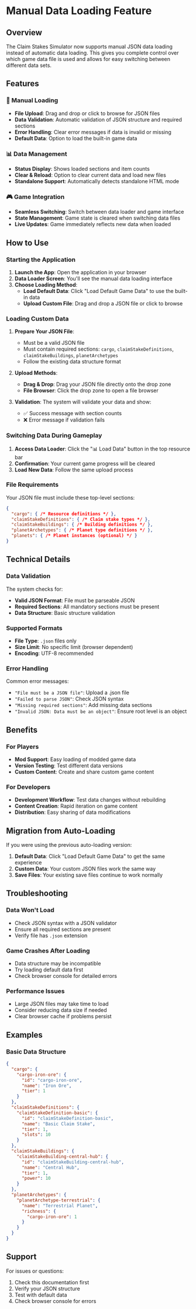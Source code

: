 # Manual Data Loading Feature

## Overview

The Claim Stakes Simulator now supports manual JSON data loading instead of automatic data loading. This gives you complete control over which game data file is used and allows for easy switching between different data sets.

## Features

### 🔄 Manual Loading
- **File Upload**: Drag and drop or click to browse for JSON files
- **Data Validation**: Automatic validation of JSON structure and required sections
- **Error Handling**: Clear error messages if data is invalid or missing
- **Default Data**: Option to load the built-in game data

### 📊 Data Management
- **Status Display**: Shows loaded sections and item counts
- **Clear & Reload**: Option to clear current data and load new files
- **Standalone Support**: Automatically detects standalone HTML mode

### 🎮 Game Integration
- **Seamless Switching**: Switch between data loader and game interface
- **State Management**: Game state is cleared when switching data files
- **Live Updates**: Game immediately reflects new data when loaded

## How to Use

### Starting the Application

1. **Launch the App**: Open the application in your browser
2. **Data Loader Screen**: You'll see the manual data loading interface
3. **Choose Loading Method**:
   - **Load Default Data**: Click "Load Default Game Data" to use the built-in data
   - **Upload Custom File**: Drag and drop a JSON file or click to browse

### Loading Custom Data

1. **Prepare Your JSON File**:
   - Must be a valid JSON file
   - Must contain required sections: `cargo`, `claimStakeDefinitions`, `claimStakeBuildings`, `planetArchetypes`
   - Follow the existing data structure format

2. **Upload Methods**:
   - **Drag & Drop**: Drag your JSON file directly onto the drop zone
   - **File Browser**: Click the drop zone to open a file browser

3. **Validation**: The system will validate your data and show:
   - ✅ Success message with section counts
   - ❌ Error message if validation fails

### Switching Data During Gameplay

1. **Access Data Loader**: Click the "📊 Load Data" button in the top resource bar
2. **Confirmation**: Your current game progress will be cleared
3. **Load New Data**: Follow the same upload process

### File Requirements

Your JSON file must include these top-level sections:

```json
{
  "cargo": { /* Resource definitions */ },
  "claimStakeDefinitions": { /* Claim stake types */ },
  "claimStakeBuildings": { /* Building definitions */ },
  "planetArchetypes": { /* Planet type definitions */ },
  "planets": { /* Planet instances (optional) */ }
}
```

## Technical Details

### Data Validation

The system checks for:
- **Valid JSON Format**: File must be parseable JSON
- **Required Sections**: All mandatory sections must be present
- **Data Structure**: Basic structure validation

### Supported Formats

- **File Type**: `.json` files only
- **Size Limit**: No specific limit (browser dependent)
- **Encoding**: UTF-8 recommended

### Error Handling

Common error messages:
- `"File must be a JSON file"`: Upload a .json file
- `"Failed to parse JSON"`: Check JSON syntax
- `"Missing required sections"`: Add missing data sections
- `"Invalid JSON: Data must be an object"`: Ensure root level is an object

## Benefits

### For Players
- **Mod Support**: Easy loading of modded game data
- **Version Testing**: Test different data versions
- **Custom Content**: Create and share custom game content

### For Developers
- **Development Workflow**: Test data changes without rebuilding
- **Content Creation**: Rapid iteration on game content
- **Distribution**: Easy sharing of data modifications

## Migration from Auto-Loading

If you were using the previous auto-loading version:

1. **Default Data**: Click "Load Default Game Data" to get the same experience
2. **Custom Data**: Your custom JSON files work the same way
3. **Save Files**: Your existing save files continue to work normally

## Troubleshooting

### Data Won't Load
- Check JSON syntax with a JSON validator
- Ensure all required sections are present
- Verify file has `.json` extension

### Game Crashes After Loading
- Data structure may be incompatible
- Try loading default data first
- Check browser console for detailed errors

### Performance Issues
- Large JSON files may take time to load
- Consider reducing data size if needed
- Clear browser cache if problems persist

## Examples

### Basic Data Structure
```json
{
  "cargo": {
    "cargo-iron-ore": {
      "id": "cargo-iron-ore",
      "name": "Iron Ore",
      "tier": 1
    }
  },
  "claimStakeDefinitions": {
    "claimStakeDefinition-basic": {
      "id": "claimStakeDefinition-basic",
      "name": "Basic Claim Stake",
      "tier": 1,
      "slots": 10
    }
  },
  "claimStakeBuildings": {
    "claimStakeBuilding-central-hub": {
      "id": "claimStakeBuilding-central-hub",
      "name": "Central Hub",
      "tier": 1,
      "power": 10
    }
  },
  "planetArchetypes": {
    "planetArchetype-terrestrial": {
      "name": "Terrestrial Planet",
      "richness": {
        "cargo-iron-ore": 1
      }
    }
  }
}
```

## Support

For issues or questions:
1. Check this documentation first
2. Verify your JSON structure
3. Test with default data
4. Check browser console for errors 
